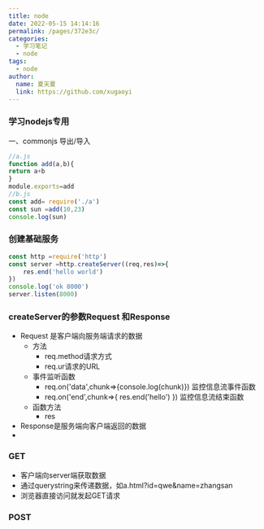 ```yaml
---
title: node
date: 2022-05-15 14:14:16
permalink: /pages/372e3c/
categories:
  - 学习笔记
  - node
tags:
  - node
author: 
  name: 夏天夏
  link: https://github.com/xugaoyi
---
```

### 学习nodejs专用
一、commonjs 导出/导入
```javascript
//a.js
function add(a,b){
return a+b
}
module.exports=add
//b.js
const add= require('./a')
const sun =add(10,23)
console.log(sun)
```
### 创建基础服务
```javascript
const http =require('http')
const server =http.createServer((req,res)=>{
    res.end('hello world')
})
console.log('ok 8000')
server.listen(8000)

```

### createServer的参数Request 和Response
- Request 是客户端向服务端请求的数据
  - 方法
    - req.method请求方式
    - req.ur请求的URL
  - 事件监听函数
    - req.on('data',chunk=>{console.log(chunk)})	监控信息流事件函数
    - req.on('end',chunk=>{ res.end('hello') })	监控信息流结束函数
  - 函数方法
    - res
- Response是服务端向客户端返回的数据
- 

### GET
- 客户端向server端获取数据
- 通过querystring来传递数据，如a.html?id=qwe&name=zhangsan
- 浏览器直接访问就发起GET请求

### POST
